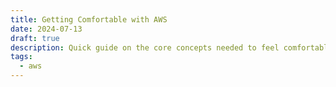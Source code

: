 ```yaml
---
title: Getting Comfortable with AWS
date: 2024-07-13
draft: true 
description: Quick guide on the core concepts needed to feel comfortable in AWS
tags:
  - aws
---
```

